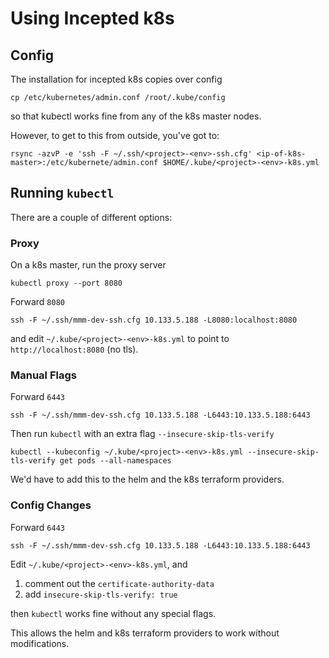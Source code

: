 # Using Incepted k8s

## Config

The installation for incepted k8s copies over config

    cp /etc/kubernetes/admin.conf /root/.kube/config

so that kubectl works fine from any of the k8s master nodes.

However, to get to this from outside, you've got to:

    rsync -azvP -e 'ssh -F ~/.ssh/<project>-<env>-ssh.cfg' <ip-of-k8s-master>:/etc/kubernete/admin.conf $HOME/.kube/<project>-<env>-k8s.yml


## Running `kubectl`

There are a couple of different options:

### Proxy

On a k8s master, run the proxy server

    kubectl proxy --port 8080

Forward `8080`
 
    ssh -F ~/.ssh/mmm-dev-ssh.cfg 10.133.5.188 -L8080:localhost:8080

and edit `~/.kube/<project>-<env>-k8s.yml` to point to `http://localhost:8080`
(no tls).

### Manual Flags

Forward `6443`

    ssh -F ~/.ssh/mmm-dev-ssh.cfg 10.133.5.188 -L6443:10.133.5.188:6443

Then run `kubectl` with an extra flag `--insecure-skip-tls-verify`

    kubectl --kubeconfig ~/.kube/<project>-<env>-k8s.yml --insecure-skip-tls-verify get pods --all-namespaces

We'd have to add this to the helm and the k8s terraform providers.

### Config Changes

Forward `6443`

    ssh -F ~/.ssh/mmm-dev-ssh.cfg 10.133.5.188 -L6443:10.133.5.188:6443

Edit `~/.kube/<project>-<env>-k8s.yml`, and

1. comment out the `certificate-authority-data`
2. add `insecure-skip-tls-verify: true`

then `kubectl` works fine without any special flags.

This allows the helm and k8s terraform providers to work without modifications.
